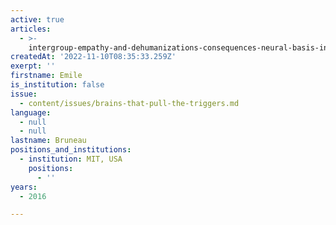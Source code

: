 ```yaml
---
active: true
articles:
  - >-
    intergroup-empathy-and-dehumanizations-consequences-neural-basis-intervention
createdAt: '2022-11-10T08:35:33.259Z'
exerpt: ''
firstname: Emile
is_institution: false
issue:
  - content/issues/brains-that-pull-the-triggers.md
language:
  - null
  - null
lastname: Bruneau
positions_and_institutions:
  - institution: MIT, USA
    positions:
      - ''
years:
  - 2016

---
```

